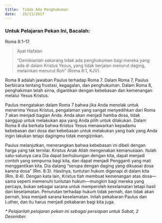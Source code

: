 ```yaml
---
title:  Tidak Ada Penghukuman
date:   25/11/2017
---
```


### Untuk Pelajaran Pekan Ini, Bacalah:
Roma 8:1–17.

> <p>Ayat Hafalan</p>
> “Demikianlah sekarang tidak ada penghukuman bagi mereka yang ada di dalam Kristus Yesus, yang tidak berjalan menurut daging, melainkan menurut Roh” (Roma 8:1, KJV).

Roma 8 adalah jawaban Paulus terhadap Roma 7. Dalam Roma 7, Paulus berbicara tentang frustasi, kegagalan, dan penghukuman. Dalam Roma 8, penghakiman telah sirna, digantikan dengan kebebasan dan kemenangan melalui Yesus Kristus.

Paulus mengatakan dalam Roma 7 bahwa jika Anda menolak untuk menerima Yesus Kristus, pengalaman yang sangat menyedihkan dari Roma 7 akan menjadi bagian Anda. Anda akan menjadi hamba dosa, tidak sanggup untuk melakukan apa yang Anda pilih untuk dilakukan. Dalam Roma 8 dia berkata bahwa Kristus Yesus menawarkan kepadamu kebebasan dari dosa dan kebebasan untuk melakukan yang baik yang Anda ingin lakukan tetapi dagingmu tidak mengizinkan.

Paulus melanjutkan, menerangkan bahwa kebebasan ini dibeli dengan harga yang tak ternilai. Kristus Anak Allah mengenakan kemanusiaan. Itulah satu-satunya cara Dia dapat berhubungan dengan kita, dapat menjadi contoh yang sempurna bagi kita, dan dapat menjadi Pengganti yang mati menggantikan kita. Dia datang “serupa dengan daging yang dikuasai dosa karena dosa” (Rm. 8:3). Hasilnya, tuntutan hukum digenapi di dalam kita (Rm. 8:4). Dengan kata lain, Kristus tlah membuat kemenangan atas dosa—sama seperti memenuhi tuntutan hukum—mungkin bagi mereka yang percaya, bukan sebagai sarana untuk memperoleh keselamatan tetapi hasil dari keselamatan. Penurutan terhadap hukum tidak pernah, dan tidak akan pernah, bisa menjadi sarana keselamatan. Inilah pekabaran Paulus dan Luther, dan itu harus menjadi pekabaran bagi kita juga.

_* Pelajarilah pelajaran pekan ini sebagai persiapan untuk Sabat, 2 Desember._